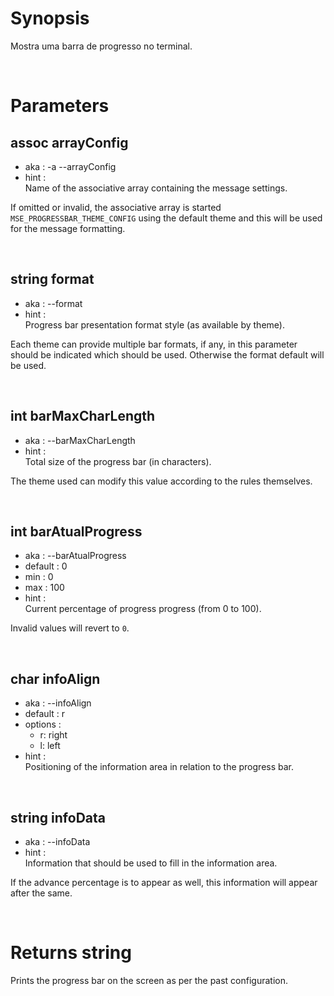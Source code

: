 # Synopsis

Mostra uma barra de progresso no terminal.



&nbsp;

# Parameters

## assoc arrayConfig

- aka       : -a --arrayConfig
- hint      :  
  Name of the associative array containing the message settings.

If omitted or invalid, the associative array is started 
`MSE_PROGRESSBAR_THEME_CONFIG` using the default theme and this will be used 
for the message formatting.


&nbsp;

## string format

- aka       : --format
- hint      :  
  Progress bar presentation format style (as available by theme).

Each theme can provide multiple bar formats, if any, in this parameter should 
be indicated which should be used. Otherwise the format default will be used.


&nbsp;

## int barMaxCharLength

- aka       : --barMaxCharLength
- hint      :  
  Total size of the progress bar (in characters).

The theme used can modify this value according to the rules themselves.


&nbsp;

## int barAtualProgress

- aka       : --barAtualProgress
- default   : 0
- min       : 0
- max       : 100
- hint      :  
  Current percentage of progress progress (from 0 to 100).

Invalid values will revert to `0`.


&nbsp;

## char infoAlign

- aka       : --infoAlign
- default   : r
- options   :
  - r: right
  - l: left
- hint      :  
  Positioning of the information area in relation to the progress bar.


&nbsp;

## string infoData

- aka       : --infoData
- hint      :  
  Information that should be used to fill in the information area.

If the advance percentage is to appear as well, this information will appear 
after the same.



&nbsp;

# Returns string

Prints the progress bar on the screen as per the past configuration.